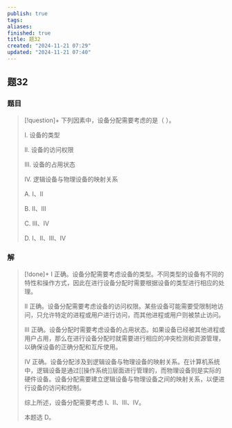 ```yaml
---
publish: true
tags: 
aliases: 
finished: true
title: 题32
created: "2024-11-21 07:29"
updated: "2024-11-21 07:40"
---
```

## 题32
### 题目
> [!question]+
> 下列因素中，设备分配需要考虑的是（ ）。
> 
> Ⅰ. 设备的类型
> 
> Ⅱ. 设备的访问权限
> 
> Ⅲ. 设备的占用状态
> 
> Ⅳ. 逻辑设备与物理设备的映射关系
> 
> A. Ⅰ、Ⅱ
> 
> B. Ⅱ、Ⅲ
> 
> C. Ⅲ、Ⅳ
> 
> D. Ⅰ、Ⅱ、Ⅲ、Ⅳ
### 解
> [!done]+
> Ⅰ 正确。设备分配需要考虑设备的类型。不同类型的设备有不同的特性和操作方式，因此在进行设备分配时需要根据设备的类型进行相应的处理。
> 
> Ⅱ 正确。设备分配需要考虑设备的访问权限。某些设备可能需要受限制地访问，只允许特定的进程或用户进行访问，而其他进程或用户则被禁止访问。
> 
> Ⅲ 正确。设备分配时需要考虑设备的占用状态。如果设备已经被其他进程或用户占用，那么在进行设备分配时就需要进行相应的冲突检测和资源管理，以确保设备的正确分配和互斥使用。
> 
> Ⅳ 正确。设备分配涉及到逻辑设备与物理设备的映射关系。在计算机系统中，逻辑设备是通过[[操作系统]]层面进行管理的，而物理设备则是实际的硬件设备。设备分配需要建立逻辑设备与物理设备之间的映射关系，以便进行设备的访问和控制。
> 
> 综上所述，设备分配需要考虑 Ⅰ、Ⅱ、Ⅲ、Ⅳ。
> 
> 本题选 D。